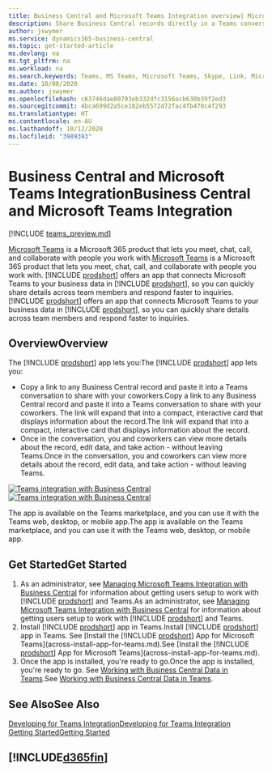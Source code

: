 ```yaml
---
title: Business Central and Microsoft Teams Integration overview| Microsoft Docs
description: Share Business Central records directly in a Teams conversation.
author: jswymer
ms.service: dynamics365-business-central
ms.topic: get-started-article
ms.devlang: na
ms.tgt_pltfrm: na
ms.workload: na
ms.search.keywords: Teams, MS Teams, Microsoft Teams, Skype, Link, Microsoft 365, collaborate, collaboration, teamwork
ms.date: 10/08/2020
ms.author: jswymer
ms.openlocfilehash: c63746dae80703eb332dfc3156acb630b39f2ed3
ms.sourcegitcommit: 4bca699d2a5ce182eb5572d72fac4fb478c4f293
ms.translationtype: HT
ms.contentlocale: en-AU
ms.lasthandoff: 10/12/2020
ms.locfileid: "3989393"
---
```

# <a name="business-central-and-microsoft-teams-integration"></a><span data-ttu-id="74ea4-103">Business Central and Microsoft Teams Integration</span><span class="sxs-lookup"><span data-stu-id="74ea4-103">Business Central and Microsoft Teams Integration</span></span>

[!INCLUDE [teams_preview.md](includes/teams_preview.md)]

<span data-ttu-id="74ea4-104">[Microsoft Teams](https://www.microsoft.com/en-us/microsoft-365/microsoft-teams) is a Microsoft 365 product that lets you meet, chat, call, and collaborate with people you work with.</span><span class="sxs-lookup"><span data-stu-id="74ea4-104">[Microsoft Teams](https://www.microsoft.com/en-us/microsoft-365/microsoft-teams) is a Microsoft 365 product that lets you meet, chat, call, and collaborate with people you work with.</span></span> <span data-ttu-id="74ea4-105">[!INCLUDE [prodshort](includes/prodshort.md)] offers an app that connects Microsoft Teams to your business data in [!INCLUDE [prodshort](includes/prodshort.md)], so you can quickly share details across team members and respond faster to inquiries.</span><span class="sxs-lookup"><span data-stu-id="74ea4-105">[!INCLUDE [prodshort](includes/prodshort.md)] offers an app that connects Microsoft Teams to your business data in [!INCLUDE [prodshort](includes/prodshort.md)], so you can quickly share details across team members and respond faster to inquiries.</span></span>

## <a name="overview"></a><span data-ttu-id="74ea4-106">Overview</span><span class="sxs-lookup"><span data-stu-id="74ea4-106">Overview</span></span>

<span data-ttu-id="74ea4-107">The [!INCLUDE [prodshort](includes/prodshort.md)] app lets you:</span><span class="sxs-lookup"><span data-stu-id="74ea4-107">The [!INCLUDE [prodshort](includes/prodshort.md)] app lets you:</span></span>

- <span data-ttu-id="74ea4-108">Copy a link to any Business Central record and paste it into a Teams conversation to share with your coworkers.</span><span class="sxs-lookup"><span data-stu-id="74ea4-108">Copy a link to any Business Central record and paste it into a Teams conversation to share with your coworkers.</span></span> <span data-ttu-id="74ea4-109">The link will expand that into a compact, interactive card that displays information about the record.</span><span class="sxs-lookup"><span data-stu-id="74ea4-109">The link will expand that into a compact, interactive card that displays information about the record.</span></span>
- <span data-ttu-id="74ea4-110">Once in the conversation, you and coworkers can view more details about the record, edit data, and take action - without leaving Teams.</span><span class="sxs-lookup"><span data-stu-id="74ea4-110">Once in the conversation, you and coworkers can view more details about the record, edit data, and take action - without leaving Teams.</span></span>

<span data-ttu-id="74ea4-111">[![Teams integration with Business Central](media/teams-intro-v3.png)](media/teams-intro-v3.png#lightbox)</span><span class="sxs-lookup"><span data-stu-id="74ea4-111">[![Teams integration with Business Central](media/teams-intro-v3.png)](media/teams-intro-v3.png#lightbox)</span></span>

<span data-ttu-id="74ea4-112">The app is available on the Teams marketplace, and you can use it with the Teams web, desktop, or mobile app.</span><span class="sxs-lookup"><span data-stu-id="74ea4-112">The app is available on the Teams marketplace, and you can use it with the Teams web, desktop, or mobile app.</span></span>

## <a name="get-started"></a><span data-ttu-id="74ea4-113">Get Started</span><span class="sxs-lookup"><span data-stu-id="74ea4-113">Get Started</span></span>

1. <span data-ttu-id="74ea4-114">As an administrator, see [Managing Microsoft Teams Integration with Business Central](admin-teams-integration.md) for information about getting users setup to work with [!INCLUDE [prodshort](includes/prodshort.md)] and Teams.</span><span class="sxs-lookup"><span data-stu-id="74ea4-114">As an administrator, see [Managing Microsoft Teams Integration with Business Central](admin-teams-integration.md) for information about getting users setup to work with [!INCLUDE [prodshort](includes/prodshort.md)] and Teams.</span></span>
2. <span data-ttu-id="74ea4-115">Install [!INCLUDE [prodshort](includes/prodshort.md)] app in Teams.</span><span class="sxs-lookup"><span data-stu-id="74ea4-115">Install [!INCLUDE [prodshort](includes/prodshort.md)] app in Teams.</span></span> <span data-ttu-id="74ea4-116">See [Install the [!INCLUDE [prodshort](includes/prodshort.md)] App for Microsoft Teams](across-install-app-for-teams.md).</span><span class="sxs-lookup"><span data-stu-id="74ea4-116">See [Install the [!INCLUDE [prodshort](includes/prodshort.md)] App for Microsoft Teams](across-install-app-for-teams.md).</span></span>
3. <span data-ttu-id="74ea4-117">Once the app is installed, you're ready to go.</span><span class="sxs-lookup"><span data-stu-id="74ea4-117">Once the app is installed, you're ready to go.</span></span> <span data-ttu-id="74ea4-118">See [Working with Business Central Data in Teams](across-working-with-teams.md).</span><span class="sxs-lookup"><span data-stu-id="74ea4-118">See [Working with Business Central Data in Teams](across-working-with-teams.md).</span></span> 

## <a name="see-also"></a><span data-ttu-id="74ea4-119">See Also</span><span class="sxs-lookup"><span data-stu-id="74ea4-119">See Also</span></span>

[<span data-ttu-id="74ea4-120">Developing for Teams Integration</span><span class="sxs-lookup"><span data-stu-id="74ea4-120">Developing for Teams Integration</span></span>](/dynamics365/business-central/dev-itpro/developer/devenv-develop-for-teams)  
[<span data-ttu-id="74ea4-121">Getting Started</span><span class="sxs-lookup"><span data-stu-id="74ea4-121">Getting Started</span></span>](product-get-started.md)  
## [!INCLUDE[d365fin](includes/free_trial_md.md)]  
